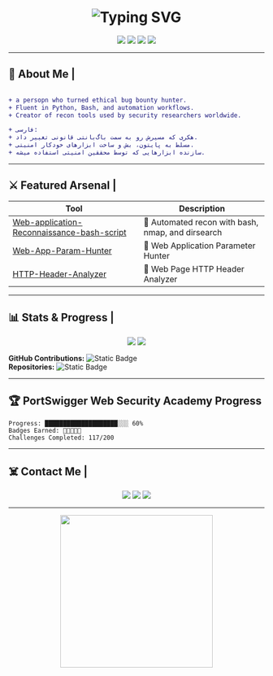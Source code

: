 <h1 align="center">
  <img src="https://readme-typing-svg.demolab.com?font=Fira+Code&pause=1000&color=00FF88&center=true&vCenter=true&width=600&lines=Hey%2C+I'm+sp3ct3rx;Ethical+Hacker+%7C+Python+Wizard;Recon+Master+%7C+Bug+Bounty+Hunter" alt="Typing SVG" />
</h1>

<p align="center">
  <img src="https://img.shields.io/badge/Hacker-Bash%20%7C%20Python%20%7C%20Recon%20Tools-%2300ff88?style=for-the-badge&logo=linux&logoColor=white" />
  <img src="https://img.shields.io/badge/Freelancer-Available-brightgreen?style=for-the-badge&logo=freelancer&logoColor=white" />
  <img src="https://img.shields.io/badge/Linux-Kali%20%7C%20Ubuntu-%239f7aea?style=for-the-badge&logo=linux" />
  <img src="https://img.shields.io/badge/Security-Researcher-red?style=for-the-badge&logo=hackaday" />
</p>

---

## 🧠 About Me | 
```diff

+ a persopn who turned ethical bug bounty hunter.
+ Fluent in Python, Bash, and automation workflows.
+ Creator of recon tools used by security researchers worldwide.

+ فارسی:
+ هکری که مسیرش رو به سمت باگ‌بانتی قانونی تغییر داد.
+ مسلط به پایتون، بش و ساخت ابزارهای خودکار امنیتی.
+ سازنده ابزارهایی که توسط محققین امنیتی استفاده میشه.
```

---

## ⚔️ Featured Arsenal |

| Tool        | Description |
|-------------|-------------|
| [Web-application-Reconnaissance-bash-script](https://github.com/sp3ct3rx/Web-application-Reconnaissance-bash-script) | 🧪 Automated recon with bash, nmap, and dirsearch |
| [Web-App-Param-Hunter](https://github.com/sp3ct3rx/Web-App-Param-Hunter) | 🎯 Web Application Parameter Hunter |
| [HTTP-Header-Analyzer](https://github.com/sp3ct3rx/HTTP-Header-Analyzer) | 📡 Web Page HTTP Header Analyzer |

---

## 📊 Stats & Progress |  

<p align="center">
  <img src="https://github-readme-stats.vercel.app/api?username=sp3ct3rx&show_icons=true&theme=radical&hide_border=true" />
  <img src="https://github-readme-stats.vercel.app/api/top-langs/?username=sp3ct3rx&layout=compact&theme=radical&hide_border=true" />
</p>

**GitHub Contributions:** ![Static Badge](https://img.shields.io/badge/Contributions-1.4k-green)  
**Repositories:** ![Static Badge](https://img.shields.io/badge/Public%20Repos-32-blue)  

---

## 🏆 PortSwigger Web Security Academy Progress
```
Progress: ████████████████████░░░ 60%
Badges Earned: 🥇🥇🥇🥈🥈
Challenges Completed: 117/200
```

---

## ☠️ Contact Me | 
<p align="center">
  <a href="https://freelancer.com/u/sp3ct3rx"><img src="https://img.shields.io/badge/Freelancer-Profile-brightgreen?style=for-the-badge&logo=freelancer" /></a>
  <a href="https://t.me/sp3ct3rxx"><img src="https://img.shields.io/badge/Telegram-Contact-blue?style=for-the-badge&logo=telegram" /></a>
  <a href="https://github.com/sp3ct3rx"><img src="https://img.shields.io/badge/GitHub-Profile-black?style=for-the-badge&logo=github" /></a>
</p>

---

<p align="center">
  <img src="https://media.giphy.com/media/WoD6JZnwap6s8/giphy.gif" width="300">
</p>
